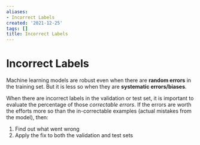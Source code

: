 ```yaml
---
aliases:
- Incorrect Labels
created: '2021-12-25'
tags: []
title: Incorrect Labels
---
```


# Incorrect Labels

Machine learning models are robust even when there are **random errors** in the training set. But it is less so when they are **systematic errors/biases**.

When there are incorrect labels in the validation or test set, it is important to evaluate the percentage of those *correctable errors*. If the errors are worth the efforts more so than the in-correctable examples (actual mistakes from the model), then:
1. Find out what went wrong
2. Apply the fix to both the validation and test sets